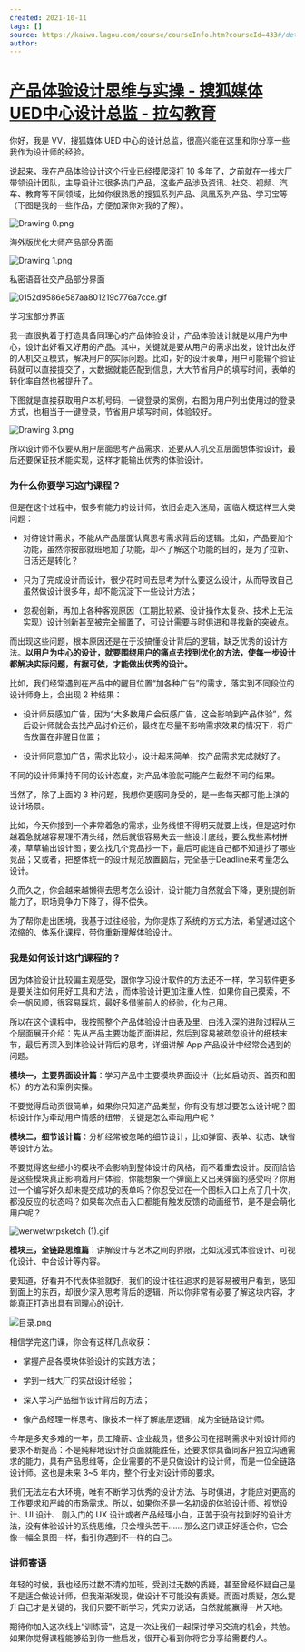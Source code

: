 ```yaml
---
created: 2021-10-11
tags: []
source: https://kaiwu.lagou.com/course/courseInfo.htm?courseId=433#/detail/pc?id=4448
author: 
---
```


# [产品体验设计思维与实操 - 搜狐媒体UED中心设计总监 - 拉勾教育](https://kaiwu.lagou.com/course/courseInfo.htm?courseId=433#/detail/pc?id=4448)


你好，我是 VV，搜狐媒体 UED 中心的设计总监，很高兴能在这里和你分享一些我作为设计师的经验。

说起来，我在产品体验设计这个行业已经摸爬滚打 10 多年了，之前就在一线大厂带领设计团队，主导设计过很多热门产品，这些产品涉及资讯、社交、视频、汽车、教育等不同领域，比如你很熟悉的搜狐系列产品、凤凰系列产品、学习宝等（下图是我的一些作品，方便加深你对我的了解）。

![Drawing 0.png](https://s0.lgstatic.com/i/image/M00/41/28/Ciqc1F80tEqAEhCxAAMb88GEAm8507.png)

海外版优化大师产品部分界面

![Drawing 1.png](https://s0.lgstatic.com/i/image/M00/41/28/Ciqc1F80tFKAVtnJAAKd2MW_uLI447.png)

私密语音社交产品部分界面

![0152d9586e587aa801219c776a7cce.gif](https://s0.lgstatic.com/i/image/M00/41/28/Ciqc1F80tPWAGyxzACYeRso74c8585.gif)

学习宝部分界面

我一直很执着于打造具备同理心的产品体验设计，产品体验设计就是以用户为中心，设计出好看又好用的产品。其中，关键就是要从用户的需求出发，设计出友好的人机交互模式，解决用户的实际问题。比如，好的设计表单，用户可能输个验证码就可以直接提交了，大数据就能匹配到信息，大大节省用户的填写时间，表单的转化率自然也被提升了。

下图就是直接获取用户本机号码，一键登录的案例，右图为用户列出使用过的登录方式，也相当于一键登录，节省用户填写时间，体验较好。

![Drawing 3.png](https://s0.lgstatic.com/i/image/M00/41/28/Ciqc1F80tGKAQzFBAAK0CJQFSqU093.png)

所以设计师不仅要从用户层面思考产品需求，还要从人机交互层面想体验设计，最后还要保证技术能实现，这样才能输出优秀的体验设计。

### 为什么你要学习这门课程？

但是在这个过程中，很多有能力的设计师，依旧会走入迷局，面临大概这样三大类问题：

-   对待设计需求，不能从产品层面认真思考需求背后的逻辑。比如，产品要加个功能，虽然你按部就班地加了功能，却不了解这个功能的目的，是为了拉新、日活还是转化？
    
-   只为了完成设计而设计，很少花时间去思考为什么要这么设计，从而导致自己虽然做设计很多年，却不能沉淀下一些设计方法；
    
-   忽视创新，再加上各种客观原因（工期比较紧、设计操作太复杂、技术上无法实现）设计创新甚至被完全搁置了，可设计需要与时俱进和寻找新的突破点。
    

而出现这些问题，根本原因还是在于没搞懂设计背后的逻辑，缺乏优秀的设计方法。**以用户为中心的设计，就要围绕用户的痛点去找到优化的方法，使每一步设计都解决实际问题，有据可依，才能做出优秀的设计。**

比如，我们经常遇到在产品中的醒目位置“加各种广告”的需求，落实到不同段位的设计师身上，会出现 2 种结果：

-   设计师反感加广告，因为“大多数用户会反感广告，这会影响到产品体验”，然后设计师就会去找产品讨价还价，最终在尽量不影响需求效果的情况下，将广告放置在非醒目位置；
    
-   设计师同意加广告，需求比较小，设计起来简单，按产品需求完成就好了。
    

不同的设计师秉持不同的设计态度，对产品体验就可能产生截然不同的结果。

当然了，除了上面的 3 种问题，我想你更感同身受的，是一些每天都可能上演的设计场景。

比如，今天你接到一个非常着急的需求，业务线恨不得明天就要上线，但是这时你越着急就越容易理不清头绪，然后就很容易失去一些设计底线，要么找些素材拼凑，草草输出设计图；要么找几个竞品抄一下，最后可能连自己都不知道抄了哪些竞品；又或者，把整体统一的设计规范放置脑后，完全基于Deadline来考量怎么设计。

久而久之，你会越来越懒得去思考怎么设计，设计能力自然就会下降，更别提创新能力了，职场竞争力下降了，得不偿失。

为了帮你走出困境，我基于过往经验，为你提炼了系统的方式方法，希望通过这个浓缩的、体系化课程，带你重新理解体验设计。

### 我是如何设计这门课程的？

因为体验设计比较偏主观感受，跟你学习设计软件的方法还不一样，学习软件更多是要关注如何用好工具和方法 ，而体验设计更加注重人性，如果你自己摸索，不会一帆风顺，很容易踩坑，最好多借鉴前人的经验，化为己用。

所以在这个课程中，我按照整个产品体验设计由表及里、由浅入深的进阶过程从三个层面展开介绍：先从产品主要功能页面讲起，然后到容易被疏忽设计的细枝末节，最后再深入到体验设计背后的思考，详细讲解 App 产品设计中经常会遇到的问题。

**模块一，主要界面设计篇**：学习产品中主要模块界面设计（比如启动页、首页和图标）的方法和案例实操。

不要觉得启动页很简单，如果你只知道产品类型，你有没有想过要怎么设计呢？图标设计作为牵动用户情感的纽带，关键是怎么牵动用户呢？

**模块二，细节设计篇**：分析经常被忽略的细节设计，比如弹窗、表单、状态、缺省等设计方法。

不要觉得这些细小的模块不会影响到整体设计的风格，而不着重去设计。反而恰恰是这些模块真正影响着用户体验，你能想象一个弹窗上又出来弹窗的感受吗？你用过一个编写好久却未提交成功的表单吗？你忍受过在一个图标入口上点了几十次，都没反应的状态吗？如果每次点击入口都能有触发反馈的动画细节，是不是会萌化用户呢？

![werwetwrpsketch (1).gif](https://s0.lgstatic.com/i/image/M00/41/29/Ciqc1F80tUWAQ01fAAEfbAL61uA133.gif)

**模块三，全链路思维篇**：讲解设计与艺术之间的界限，比如沉浸式体验设计、可视化设计、中台设计等内容。

要知道，好看并不代表体验就好，我们的设计往往追求的是容易被用户看到，感知到面上的东西，却很少深入思考背后的逻辑，所以你非常有必要了解这块内容，才能真正打造出具有同理心的设计。

![目录.png](https://s0.lgstatic.com/i/image/M00/41/56/Ciqc1F8096uAZXrnAAQNklPX8Lo366.png)

相信学完这门课，你会有这样几点收获：

-   掌握产品各模块体验设计的实践方法；
    
-   学到一线大厂的实战设计经验；
    
-   深入学习产品细节设计背后的方法；
    
-   像产品经理一样思考、像技术一样了解底层逻辑，成为全链路设计师。
    

今年是多灾多难的一年，员工降薪、企业裁员，很多公司在招聘需求中对设计师的要求不断提高：不是纯粹地设计好页面就能胜任，还要求你具备同客户独立沟通需求的能力，具有产品思维等，企业需要的不是只做设计的设计师，而是一位全链路设计师。这也是未来 3~5 年内，整个行业对设计师的要求。

我们无法左右大环境，唯有不断学习优秀的设计方法、与时俱进，才能应对更高的工作要求和严峻的市场需求。所以，如果你还是一名初级的体验设计师、视觉设计、UI 设计、 刚入门的 UX 设计或者产品经理小白，正苦于没有找到好的设计方法，没有体验设计的系统思维，只会埋头苦干…… 那么这门课正好适合你，它会像一幅全景图一样，指引你遇到不一样的自己。

### 讲师寄语

年轻的时候，我也经历过数不清的加班，受到过无数的质疑，甚至曾经怀疑自己是不是适合做设计师，但我渐渐发现，做设计不可能没有质疑。而面对质疑，怎么提升自己才是关键的，我们只要不断学习，凭实力说话，自然就能赢得一片天地。

期待你加入这次线上“训练营”，这是一次让我们一起探讨学习交流的机会，共勉。如果你觉得课程能够给到你一些启发，很开心看到你将它分享给需要的人。
